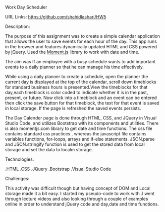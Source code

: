 Work Day Scheduler

URL Links:
https://github.com/shahidlashari/HW5




Description:

The purpose of this assignment was to create a simple calendar application that allows the user to save events for each hour of the day. This app runs in the browser and features dynamically updated HTML and CSS powered by jQuery. Used the [Moment.js](https://momentjs.com/) library to work with date and time.

The aim was If an employee with a busy schedule wants to add important events to a daily planner so that he can manage his time effectively.

While using a daily planner to create a schedule, open the planner the current day is displayed at the top of the calendar, scroll down timeblocks for standard business hours
is presented.View the timeblocks for that day,each timeblock is color coded to indicate whether it is in the past, present, or future. Now click into a timeblock and an event can be entered then click the save button for that timeblock, the text for that event is saved in local storage. If the page is refreshed the saved events persists.

The Day Calender page is done through HTML, CSS, and JQuery in Visual Studio Code, and utilizes Bootstrap with its components and utilities. There is also momentjs.com library to get date and time functions. The css file contains standard css practices , whereas the javascript file contains variables functions, for-loops, arrays and if-else statements. JSON.parse and JSON.stringify function is used to get the stored data from local storage and set the data to localm storage.

Technologies:

.HTML
.CSS 
.JQuery
.Bootstrap
.Visual Studio Code

Challenges:

This activity was difficult though but having concept of DOM and Local storage made it a bit easy. I started my pseudo-code to work with .I went through lecture videos and also looking through a couple of examples online in order to understand jQuery code and day,date and time functions.

